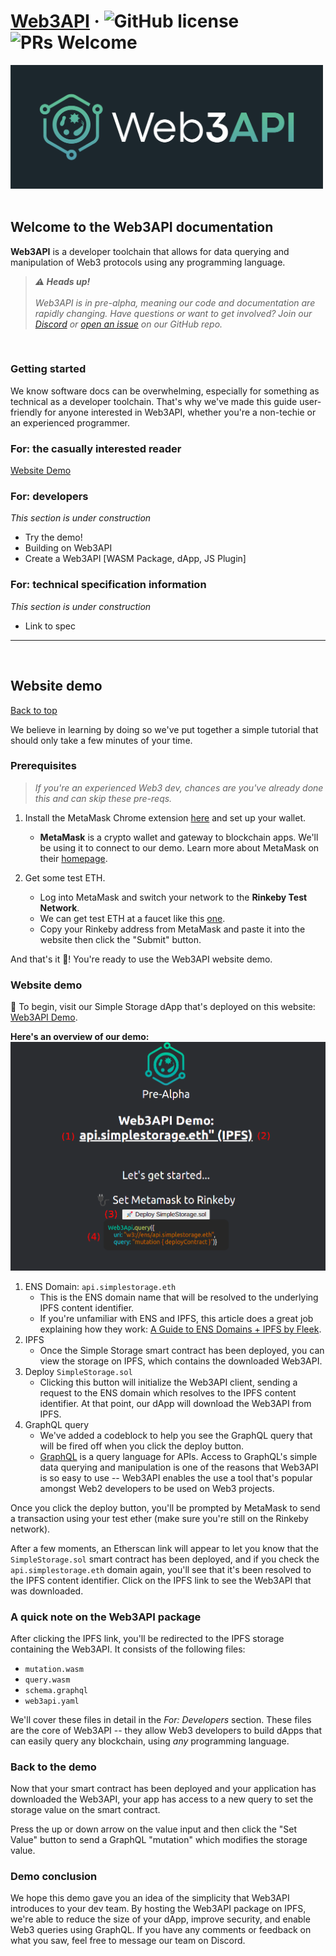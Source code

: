 # **[Web3API](https://web3api.dev/#/)** &middot; ![GitHub license](https://img.shields.io/badge/license-MIT-blue.svg) ![PRs Welcome](https://img.shields.io/badge/PRs-welcome-brightgreen.svg)

<img src="https://github.com/Web3-API/branding/blob/master/logo/Web3API_On_Black_BG.jpg?raw=true)" alt="Web3API Logo" width="500"/>

<br/>
<br/>

## **Welcome to the Web3API documentation**

**Web3API** is a developer toolchain that allows for data querying and manipulation of Web3 protocols using any programming language.
<br/>

> _**⚠️ Heads up!** <br/> <br/>
> Web3API is in pre-alpha, meaning our code and documentation are rapidly changing. Have questions or want to get involved? Join our [Discord](https://discord.com/invite/Z5m88a5qWu) or [open an issue](https://github.com/Web3-API/monorepo/issues) on our GitHub repo._

<br/>

### **Getting started**

We know software docs can be overwhelming, especially for something as technical as a developer toolchain. That's why we've made this guide user-friendly for anyone interested in Web3API, whether you're a non-techie or an experienced programmer.

### **For: the casually interested reader**

[Website Demo](#website-demo)

### **For: developers**

_This section is under construction_

- Try the demo!
- Building on Web3API
- Create a Web3API [WASM Package, dApp, JS Plugin]

### **For: technical specification information**

_This section is under construction_

- Link to spec

---

<br/>

## **Website demo**

[Back to top](#getting-started)

We believe in learning by doing so we've put together a simple tutorial that should only take a few minutes of your time.

### **Prerequisites**<br/>

> _If you're an experienced Web3 dev, chances are you've already done this and can skip these pre-reqs._

1. Install the MetaMask Chrome extension [here](https://chrome.google.com/webstore/detail/metamask/nkbihfbeogaeaoehlefnkodbefgpgknn) and set up your wallet.<br/>

   - **MetaMask** is a crypto wallet and gateway to blockchain apps. We'll be using it to connect to our demo. Learn more about MetaMask on their [homepage](https://metamask.io/).

2. Get some test ETH.<br/>

   - Log into MetaMask and switch your network to the **Rinkeby Test Network**.
   - We can get test ETH at a faucet like this [one](http://rinkeby-faucet.com/).
   - Copy your Rinkeby address from MetaMask and paste it into the website then click the "Submit" button.

And that's it 🎉! You're ready to use the Web3API website demo.

### **Website demo**<br/>

🏁 To begin, visit our Simple Storage dApp that's deployed on this website: [Web3API Demo](https://demo-simplestorage-web3api.on.fleek.co/). <br/>

**Here's an overview of our demo:**<br/>
<img src="./assets/demo_01.png" width="650">

1. ENS Domain: `api.simplestorage.eth`
   - This is the ENS domain name that will be resolved to the underlying IPFS content identifier.
   - If you're unfamiliar with ENS and IPFS, this article does a great job explaining how they work: [A Guide to ENS Domains + IPFS by Fleek](https://medium.com/fleek/guide-ens-domains-ipfs-ethereum-name-service-26d6092cfadf).
2. IPFS
   - Once the Simple Storage smart contract has been deployed, you can view the storage on IPFS, which contains the downloaded Web3API.
3. Deploy `SimpleStorage.sol`
   - Clicking this button will initialize the Web3API client, sending a request to the ENS domain which resolves to the IPFS content identifier. At that point, our dApp will download the Web3API from IPFS.
4. GraphQL query
   - We've added a codeblock to help you see the GraphQL query that will be fired off when you click the deploy button.
   - [GraphQL](https://graphql.org/) is a query language for APIs. Access to GraphQL's simple data querying and manipulation is one of the reasons that Web3API is so easy to use -- Web3API enables the use a tool that's popular amongst Web2 developers to be used on Web3 projects.

Once you click the deploy button, you'll be prompted by MetaMask to send a transaction using your test ether (make sure you're still on the Rinkeby network).

After a few moments, an Etherscan link will appear to let you know that the `SimpleStorage.sol` smart contract has been deployed, and if you check the `api.simplestorage.eth` domain again, you'll see that it's been resolved to the IPFS content identifier. Click on the IPFS link to see the Web3API that was downloaded.

### **A quick note on the Web3API package**

After clicking the IPFS link, you'll be redirected to the IPFS storage containing the Web3API. It consists of the following files:

- `mutation.wasm`
- `query.wasm`
- `schema.graphql`
- `web3api.yaml`

We'll cover these files in detail in the _For: Developers_ section. These files are the core of Web3API -- they allow Web3 developers to build dApps that can easily query any blockchain, using _any_ programming language.

### **Back to the demo**

Now that your smart contract has been deployed and your application has downloaded the Web3API, your app has access to a new query to set the storage value on the smart contract.

Press the up or down arrow on the value input and then click the "Set Value" button to send a GraphQL "mutation" which modifies the storage value.

### **Demo conclusion**

We hope this demo gave you an idea of the simplicity that Web3API introduces to your dev team. By hosting the Web3API package on IPFS, we're able to reduce the size of your dApp, improve security, and enable Web3 queries using GraphQL. If you have any comments or feedback on what you saw, feel free to message our team on Discord.
